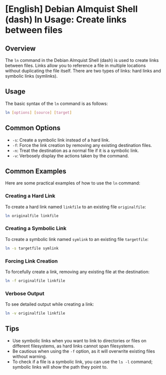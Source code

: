 # [English] Debian Almquist Shell (dash) ln Usage: Create links between files

## Overview
The `ln` command in the Debian Almquist Shell (dash) is used to create links between files. Links allow you to reference a file in multiple locations without duplicating the file itself. There are two types of links: hard links and symbolic links (symlinks).

## Usage
The basic syntax of the `ln` command is as follows:

```bash
ln [options] [source] [target]
```

## Common Options
- `-s`: Create a symbolic link instead of a hard link.
- `-f`: Force the link creation by removing any existing destination files.
- `-n`: Treat the destination as a normal file if it is a symbolic link.
- `-v`: Verbosely display the actions taken by the command.

## Common Examples
Here are some practical examples of how to use the `ln` command:

### Creating a Hard Link
To create a hard link named `linkfile` to an existing file `originalfile`:

```bash
ln originalfile linkfile
```

### Creating a Symbolic Link
To create a symbolic link named `symlink` to an existing file `targetfile`:

```bash
ln -s targetfile symlink
```

### Forcing Link Creation
To forcefully create a link, removing any existing file at the destination:

```bash
ln -f originalfile linkfile
```

### Verbose Output
To see detailed output while creating a link:

```bash
ln -v originalfile linkfile
```

## Tips
- Use symbolic links when you want to link to directories or files on different filesystems, as hard links cannot span filesystems.
- Be cautious when using the `-f` option, as it will overwrite existing files without warning.
- To check if a file is a symbolic link, you can use the `ls -l` command; symbolic links will show the path they point to.
